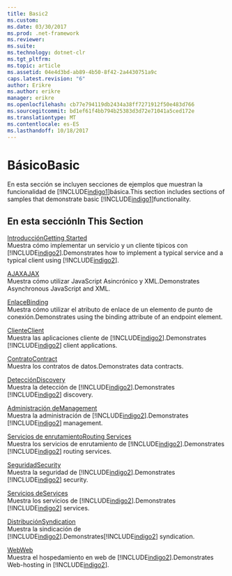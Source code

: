 ```yaml
---
title: Basic2
ms.custom: 
ms.date: 03/30/2017
ms.prod: .net-framework
ms.reviewer: 
ms.suite: 
ms.technology: dotnet-clr
ms.tgt_pltfrm: 
ms.topic: article
ms.assetid: 04e4d3bd-ab89-4b50-8f42-2a4430751a9c
caps.latest.revision: "6"
author: Erikre
ms.author: erikre
manager: erikre
ms.openlocfilehash: cb77e794119db2434a38ff7271912f50e483d766
ms.sourcegitcommit: bd1ef61f4bb794b25383d3d72e71041a5ced172e
ms.translationtype: MT
ms.contentlocale: es-ES
ms.lasthandoff: 10/18/2017
---
```

# <a name="basic"></a><span data-ttu-id="8fa4b-102">Básico</span><span class="sxs-lookup"><span data-stu-id="8fa4b-102">Basic</span></span>
<span data-ttu-id="8fa4b-103">En esta sección se incluyen secciones de ejemplos que muestran la funcionalidad de [!INCLUDE[indigo1](../../../../includes/indigo1-md.md)]básica.</span><span class="sxs-lookup"><span data-stu-id="8fa4b-103">This section includes sections of samples that demonstrate basic [!INCLUDE[indigo1](../../../../includes/indigo1-md.md)]functionality.</span></span>  
  
## <a name="in-this-section"></a><span data-ttu-id="8fa4b-104">En esta sección</span><span class="sxs-lookup"><span data-stu-id="8fa4b-104">In This Section</span></span>  
 [<span data-ttu-id="8fa4b-105">Introducción</span><span class="sxs-lookup"><span data-stu-id="8fa4b-105">Getting Started</span></span>](../../../../docs/framework/wcf/samples/getting-started-sample.md)  
 <span data-ttu-id="8fa4b-106">Muestra cómo implementar un servicio y un cliente típicos con [!INCLUDE[indigo2](../../../../includes/indigo2-md.md)].</span><span class="sxs-lookup"><span data-stu-id="8fa4b-106">Demonstrates how to implement a typical service and a typical client using [!INCLUDE[indigo2](../../../../includes/indigo2-md.md)].</span></span>  
  
 [<span data-ttu-id="8fa4b-107">AJAX</span><span class="sxs-lookup"><span data-stu-id="8fa4b-107">AJAX</span></span>](../../../../docs/framework/wcf/samples/ajax.md)  
 <span data-ttu-id="8fa4b-108">Muestra cómo utilizar JavaScript Asincrónico y XML.</span><span class="sxs-lookup"><span data-stu-id="8fa4b-108">Demonstrates Asynchronous JavaScript and XML.</span></span>  
  
 [<span data-ttu-id="8fa4b-109">Enlace</span><span class="sxs-lookup"><span data-stu-id="8fa4b-109">Binding</span></span>](../../../../docs/framework/wcf/samples/binding.md)  
 <span data-ttu-id="8fa4b-110">Muestra cómo utilizar el atributo de enlace de un elemento de punto de conexión.</span><span class="sxs-lookup"><span data-stu-id="8fa4b-110">Demonstrates using the binding attribute of an endpoint element.</span></span>  
  
 [<span data-ttu-id="8fa4b-111">Cliente</span><span class="sxs-lookup"><span data-stu-id="8fa4b-111">Client</span></span>](../../../../docs/framework/wcf/samples/client.md)  
 <span data-ttu-id="8fa4b-112">Muestra las aplicaciones cliente de [!INCLUDE[indigo2](../../../../includes/indigo2-md.md)].</span><span class="sxs-lookup"><span data-stu-id="8fa4b-112">Demonstrates [!INCLUDE[indigo2](../../../../includes/indigo2-md.md)] client applications.</span></span>  
  
 [<span data-ttu-id="8fa4b-113">Contrato</span><span class="sxs-lookup"><span data-stu-id="8fa4b-113">Contract</span></span>](../../../../docs/framework/wcf/samples/contract.md)  
 <span data-ttu-id="8fa4b-114">Muestra los contratos de datos.</span><span class="sxs-lookup"><span data-stu-id="8fa4b-114">Demonstrates data contracts.</span></span>  
  
 [<span data-ttu-id="8fa4b-115">Detección</span><span class="sxs-lookup"><span data-stu-id="8fa4b-115">Discovery</span></span>](../../../../docs/framework/wcf/samples/discovery-samples.md)  
 <span data-ttu-id="8fa4b-116">Muestra la detección de [!INCLUDE[indigo2](../../../../includes/indigo2-md.md)].</span><span class="sxs-lookup"><span data-stu-id="8fa4b-116">Demonstrates [!INCLUDE[indigo2](../../../../includes/indigo2-md.md)] discovery.</span></span>  
  
 [<span data-ttu-id="8fa4b-117">Administración de</span><span class="sxs-lookup"><span data-stu-id="8fa4b-117">Management</span></span>](../../../../docs/framework/wcf/samples/management.md)  
 <span data-ttu-id="8fa4b-118">Muestra la administración de [!INCLUDE[indigo2](../../../../includes/indigo2-md.md)].</span><span class="sxs-lookup"><span data-stu-id="8fa4b-118">Demonstrates [!INCLUDE[indigo2](../../../../includes/indigo2-md.md)] management.</span></span>  
  
 [<span data-ttu-id="8fa4b-119">Servicios de enrutamiento</span><span class="sxs-lookup"><span data-stu-id="8fa4b-119">Routing Services</span></span>](../../../../docs/framework/wcf/samples/routing-services.md)  
 <span data-ttu-id="8fa4b-120">Muestra los servicios de enrutamiento de [!INCLUDE[indigo2](../../../../includes/indigo2-md.md)].</span><span class="sxs-lookup"><span data-stu-id="8fa4b-120">Demonstrates [!INCLUDE[indigo2](../../../../includes/indigo2-md.md)] routing services.</span></span>  
  
 [<span data-ttu-id="8fa4b-121">Seguridad</span><span class="sxs-lookup"><span data-stu-id="8fa4b-121">Security</span></span>](../../../../docs/framework/wcf/samples/security-in-wcf.md)  
 <span data-ttu-id="8fa4b-122">Muestra la seguridad de [!INCLUDE[indigo2](../../../../includes/indigo2-md.md)].</span><span class="sxs-lookup"><span data-stu-id="8fa4b-122">Demonstrates [!INCLUDE[indigo2](../../../../includes/indigo2-md.md)] security.</span></span>  
  
 [<span data-ttu-id="8fa4b-123">Servicios de</span><span class="sxs-lookup"><span data-stu-id="8fa4b-123">Services</span></span>](../../../../docs/framework/wcf/samples/services.md)  
 <span data-ttu-id="8fa4b-124">Muestra los servicios de [!INCLUDE[indigo2](../../../../includes/indigo2-md.md)].</span><span class="sxs-lookup"><span data-stu-id="8fa4b-124">Demonstrates [!INCLUDE[indigo2](../../../../includes/indigo2-md.md)] services.</span></span>  
  
 [<span data-ttu-id="8fa4b-125">Distribución</span><span class="sxs-lookup"><span data-stu-id="8fa4b-125">Syndication</span></span>](../../../../docs/framework/wcf/samples/syndication.md)  
 <span data-ttu-id="8fa4b-126">Muestra la sindicación de [!INCLUDE[indigo2](../../../../includes/indigo2-md.md)].</span><span class="sxs-lookup"><span data-stu-id="8fa4b-126">Demonstrates[!INCLUDE[indigo2](../../../../includes/indigo2-md.md)] syndication.</span></span>  
  
 [<span data-ttu-id="8fa4b-127">Web</span><span class="sxs-lookup"><span data-stu-id="8fa4b-127">Web</span></span>](../../../../docs/framework/wcf/samples/web.md)  
 <span data-ttu-id="8fa4b-128">Muestra el hospedamiento en web de [!INCLUDE[indigo2](../../../../includes/indigo2-md.md)].</span><span class="sxs-lookup"><span data-stu-id="8fa4b-128">Demonstrates Web-hosting in [!INCLUDE[indigo2](../../../../includes/indigo2-md.md)].</span></span>
